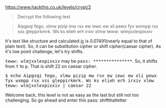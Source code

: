 https://www.hackthis.co.uk/levels/crypt/2
>Decrypt the following text

>    Aipgsqi fego, xlmw pizip mw rsx ew iewc ew xli pewx fyx wxmpp rsx xss gleppirkmrk. Ws ks elieh erh irxiv xlmw teww: wlmjxxlexpixxiv 

   It's text like structure and calculated [ic](https://www.dcode.fr/index-coincidence) is 0.07491(nearly equal to that of plain text).
So, it can be substitution cipher or shift cipher(caesar cipher).
As it's low point challenge, let's try shifts.

<tt>teww: wlmjxxlexpixxiv</tt> may be <tt>pass: ***************</tt>. So, it shifts from <tt>t</tt> to <tt>p</tt>. That is shift 22 on caesar cipher.

<tt>$ echo Aipgsqi fego, xlmw pizip mw rsx ew iewc ew xli pewx fyx wxmpp rsx xss gleppirkmrk. Ws ks elieh erh irxiv xlmw teww: wlmjxxlexpixxiv | caesar 22</tt>

Welcome back, this level is not as easy as the last but still not too challenging. So go ahead and enter this pass: shiftthatletter
